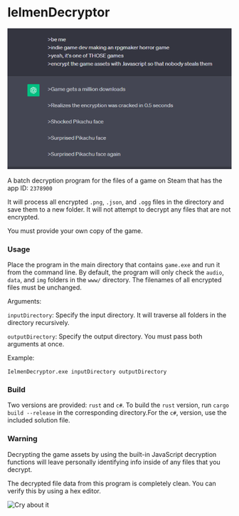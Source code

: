 # IelmenDecryptor

![ChatGPT writes a greentext](/docs/header.png)

A batch decryption program for the files of a game on Steam that has the app ID: `2378900`

It will process all encrypted `.png`, `.json`, and `.ogg` files in the directory and save them to a new folder. It will not attempt to decrypt any files that are not encrypted.

You must provide your own copy of the game.

### Usage

Place the program in the main directory that contains `game.exe` and run it from the command line. By default, the program will only check the `audio`, `data`, and `img` folders in the `www/` directory. The filenames of all encrypted files must be unchanged.

Arguments:

`inputDirectory`: Specify the input directory. It will traverse all folders in the directory recursively.

`outputDirectory`: Specify the output directory. You must pass both arguments at once.

Example:

```
IelmenDecryptor.exe inputDirectory outputDirectory
```

### Build

Two versions are provided: `rust` and `c#`. To build the `rust` version, run `cargo build --release` in the corresponding directory.For the `c#`, version, use the included solution file.

### Warning

Decrypting the game assets by using the built-in JavaScript decryption functions will leave personally identifying info inside of any files that you decrypt.

The decrypted file data from this program is completely clean. You can verify this by using a hex editor.

![Cry about it](https://img.itch.zone/aW1nLzEyMjEwMjY0LnBuZw==/original/6wypHw.png)

